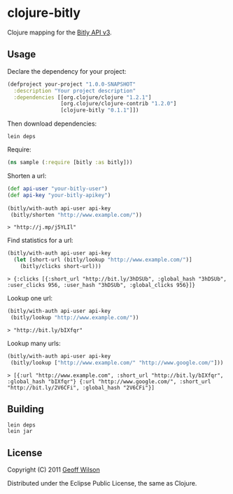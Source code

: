 # clojure-bitly

Clojure mapping for the [Bitly API v3](http://code.google.com/p/bitly-api/wiki/ApiDocumentation#/v3).

## Usage

Declare the dependency for your project:

``` clojure
(defproject your-project "1.0.0-SNAPSHOT"
  :description "Your project description"
  :dependencies [[org.clojure/clojure "1.2.1"]
                 [org.clojure/clojure-contrib "1.2.0"]
                 [clojure-bitly "0.1.1"]])
```
    
Then download dependencies:

    lein deps

Require:
 
``` clojure
(ns sample (:require [bitly :as bitly]))
```

Shorten a url:

``` clojure     
(def api-user "your-bitly-user")
(def api-key "your-bitly-apikey")
  
(bitly/with-auth api-user api-key
 (bitly/shorten "http://www.example.com/"))
```
      
    > "http://j.mp/j5YLIl"
    

Find statistics for a url:

``` clojure      
(bitly/with-auth api-user api-key
  (let [short-url (bitly/lookup "http://www.example.com/")]
    (bitly/clicks short-url)))
```
        
    > {:clicks [{:short_url "http://bit.ly/3hDSUb", :global_hash "3hDSUb", :user_clicks 956, :user_hash "3hDSUb", :global_clicks 956}]}

Lookup one url:

``` clojure
(bitly/with-auth api-user api-key
 (bitly/lookup "http://www.example.com/"))
```
    > "http://bit.ly/bIXfqr"

Lookup many urls:

``` clojure
(bitly/with-auth api-user api-key
 (bitly/lookup ["http://www.example.com/" "http://www.google.com/"]))
```

    > [{:url "http://www.example.com", :short_url "http://bit.ly/bIXfqr", :global_hash "bIXfqr"} {:url "http://www.google.com/", :short_url "http://bit.ly/2V6CFi", :global_hash "2V6CFi"}]

## Building

    lein deps
    lein jar

## License

Copyright (C) 2011 [Geoff Wilson](https://www.twitter.com/gmwils)

Distributed under the Eclipse Public License, the same as Clojure.
